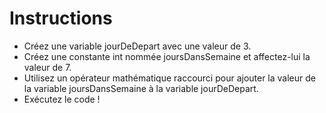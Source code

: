 # Instructions

- Créez une variable jourDeDepart avec une valeur de 3.
- Créez une constante int nommée joursDansSemaine et affectez-lui la valeur de 7.
- Utilisez un opérateur mathématique raccourci pour ajouter la valeur de la variable joursDansSemaine à la variable jourDeDepart.
- Exécutez le code !
